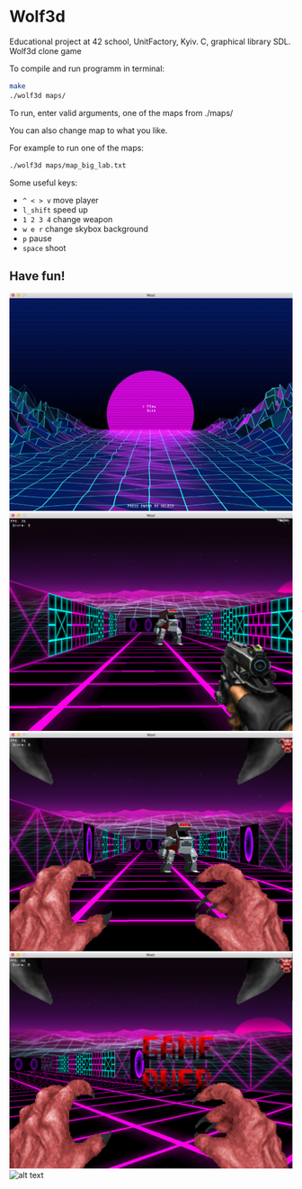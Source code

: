 # Wolf3d
Educational project at 42 school, UnitFactory, Kyiv. C, graphical library SDL. Wolf3d clone game

To compile and run programm in terminal:
```bash
make
./wolf3d maps/
```
To run, enter valid arguments, one of the maps from ./maps/

You can also change map to what you like.

For example to run one of the maps:
```bash
./wolf3d maps/map_big_lab.txt
```
Some useful keys:

* `^ < > v` move player
* `l_shift` speed up 
* `1 2 3 4` change weapon
* `w e r` change skybox background
* `p` pause
* `space` shoot

## Have fun!

![alt text](https://github.com/DA-NDI/Wolf3d/blob/master/screenshot_4.png)
![alt text](https://github.com/DA-NDI/Wolf3d/blob/master/screenshot_1.png)
![alt text](https://github.com/DA-NDI/Wolf3d/blob/master/screenshot_2.png)
![alt text](https://github.com/DA-NDI/Wolf3d/blob/master/screenshot_3.png)
![alt text](https://github.com/DA-NDI/Wolf3d/blob/master/wolf1.gif)
